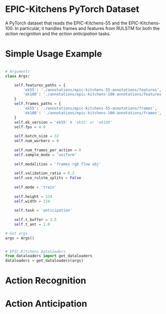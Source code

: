 # EPIC-Kitchens PyTorch Dataset

A PyTorch dataset that reads the EPIC-Kitchens-55 and the EPIC-Kitchens-100.
In particular, it handles frames and features from RULSTM for both the *action recignition* and the *action anticipation* tasks.

# Simple Usage Example

```python

# Arguments
class Args:

    self.features_paths = {
        'ek55': './annotations/epic-kitchens-55-annotations/features',
        'ek100': './annotations/epic-kitchens-100-annotations/features',
    }
    self.frames_paths = {
        'ek55': './annotations/epic-kitchens-55-annotations/frames',
        'ek100': './annotations/epic-kitchens-100-annotations/frames',
    }
    self.ek_version = 'ek55' # 'ek55' or 'ek100'
    self.fps = 4.0
    
    self.batch_size = 32
    self.num_workers = 0
    
    self.num_frames_per_action = 8
    self.sample_mode = 'uniform'
    
    self.modalities = 'frames rgb flow obj'
    
    self.validation_ratio = 0.2
    self.use_rulstm_splits = False
    
    self.mode = 'train'
    
    self.height = 224
    self.width = 224
    
    self.task = 'anticipation'
    
    self.t_buffer = 3.5
    self.t_ant = 1.0

# Get args
args = Args()


# EPIC-Kitchens Dataloaders
from dataloaders import get_dataloaders
dataloaders = get_dataloaders(args)
```
# Action Recognition

# Action Anticipation
